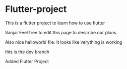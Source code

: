 # Flutter-project
This is a flutter project to learn how to use flutter

Sanjar Feel free to edit this page to describe our plans.

Also nice helloworld file. It looks like verything is working

 this is the dev branch

 Added Flutter Project 
